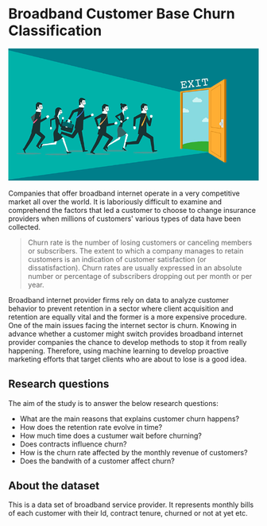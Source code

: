 # Broadband Customer Base Churn Classification

![image](data/churn.png)

Companies that offer broadband internet operate in a very competitive market all over the world. It is laboriously difficult to examine and comprehend the factors that led a customer to choose to change insurance providers when millions of customers' various types of data have been collected.

> Churn rate is the number of losing customers or canceling members or subscribers. The extent to which a company manages to retain customers is an indication of customer satisfaction (or dissatisfaction). Churn rates are usually expressed in an absolute number or percentage of subscribers dropping out per month or per year.

Broadband internet provider firms rely on data to analyze customer behavior to prevent retention in a sector where client acquisition and retention are equally vital and the former is a more expensive procedure. One of the main issues facing the internet sector is churn. Knowing in advance whether a customer might switch provides broadband internet provider companies the chance to develop methods to stop it from really happening. Therefore, using machine learning to develop proactive marketing efforts that target clients who are about to lose is a good idea.

## Research questions

The aim of the study is to answer the below research questions:

- What are the main reasons that explains customer churn happens?
- How does the retention rate evolve in time?
- How much time does a custumer wait before churning?
- Does contracts influence churn?
- How is the churn rate affected by the monthly revenue of customers?
- Does the bandwith of a customer affect churn?


## About the dataset

This is a data set of broadband service provider. It represents monthly bills of each customer with their Id, contract tenure, churned or not at yet etc.
